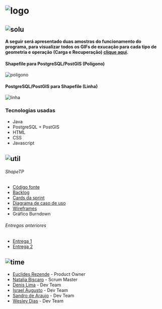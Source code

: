 # ![logo](https://github.com/WeDias/ShapeTP/blob/master/Ignorar/Img/logo.png)

## ![solu](https://github.com/WeDias/ShapeTP/blob/Entrega3/Ignorar/Img/Solu.png)
**A seguir será apresentado duas amostras do funcionamento do programa,
para visualizar todos os GIFs de exucação para cada tipo de geometria e operação (Carga e Recuperação) [clique aqui](https://github.com/WeDias/ShapeTP/edit/Entrega3/AMOSTRAS.md).**

#### Shapefile para PostgreSQL/PostGIS (Polígono)
![poligono](https://github.com/WeDias/ShapeTP/blob/Entrega3/Ignorar/Img/ShapeToPost/poligono.gif)  

#### PostgreSQL/PostGIS para Shapefile (Linha)
![linha](https://github.com/WeDias/ShapeTP/blob/Entrega3/Ignorar/Img/PostToShape/linha.gif)  

### Tecnologias usadas
* Java
* PostgreSQL + PostGIS
* HTML
* CSS
* Javascript

## ![util](https://github.com/WeDias/ShapeTP/blob/master/Ignorar/Img/Util.png)
###### ShapeTP
* [Código fonte](https://github.com/WeDias/ShapeTP/tree/Entrega3/C%C3%B3digo/ShapeTP)
* [Backlog](https://github.com/WeDias/ShapeTP/blob/Entrega3/Documenta%C3%A7%C3%A3o/Backlog.pdf)
* [Cards da sprint](https://github.com/WeDias/ShapeTP/blob/Entrega3/Documenta%C3%A7%C3%A3o/User%20Story.png)
* [Diagrama de caso de uso](https://github.com/WeDias/ShapeTP/blob/Entrega2/Documenta%C3%A7%C3%A3o/UseCase.pdf)
* [Wireframes](https://github.com/WeDias/ShapeTP/tree/Entrega3/Documenta%C3%A7%C3%A3o/Wireframes)
* Gráfico Burndown

###### Entregas anteriores
* [Entrega 1](https://github.com/WeDias/ShapeTP/tree/Entrega1)
* [Entrega 2](https://github.com/WeDias/ShapeTP/tree/Entrega2)

## ![time](https://github.com/WeDias/ShapeTP/blob/master/Ignorar/Img/time.png)
* [Euclides Rezende](https://www.linkedin.com/in/euclides-rezende-0940458/) - Product Owner
* [Natalia Biscaro](https://www.linkedin.com/in/nataliabiscaro/?originalSubdomain=br) - Scrum Master
* [Denis Lima](https://www.linkedin.com/in/denis-f-lima/) - Dev Team
* [Israel Augusto](https://github.com/IsraelAugusto0110) - Dev Team
* [Sandro de Araujo](https://github.com/shaka20100) - Dev Team
* [Wesley Dias](https://www.linkedin.com/in/wesley-dias-bba3a11b2/) - Dev Team
